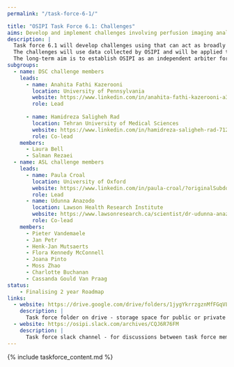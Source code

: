 ```yaml
---
permalink: "/task-force-6-1/"

title: "OSIPI Task Force 6.1: Challenges"
aims: Develop and implement challenges involving perfusion imaging analysis
description: |
  Task force 6.1 will develop challenges using that can act as broadly recognised benchmarks for perfusion software. This will include the development of metrics that quantify the performance of a perfusion analysis tool (eg. bias and precision on DROs, agreement with reference methods in-vivo, reproducibility on in-vivo data, processing time, etc).
  The challenges will use data collected by OSIPI and will be applied to the software tools listed in OSIPI in order to establish a set of benchmarks. 
  The long-term aim is to establish OSIPI as an independent arbiter for software solutions in perfusion imaging. 
subgroups:
  - name: DSC challenge members
    leads:
      - name: Anahita Fathi Kazerooni
        location: University of Pennsylvania
        website: https://www.linkedin.com/in/anahita-fathi-kazerooni-a3287238/
        role: Lead
        
      - name: Hamidreza Saligheh Rad
        location: Tehran University of Medical Sciences
        website: https://www.linkedin.com/in/hamidreza-saligheh-rad-7127021a/
        role: Co-lead
    members:
      - Laura Bell
      - Salman Rezaei
  - name: ASL challenge members
    leads:
      - name: Paula Croal
        location: University of Oxford
        website: https://www.linkedin.com/in/paula-croal/?originalSubdomain=uk
        role: Lead
      - name: Udunna Anazodo
        location: Lawson Health Research Institute
        website: https://www.lawsonresearch.ca/scientist/dr-udunna-anazodo
        role: Co-lead
    members:
      - Pieter Vandemaele
      - Jan Petr
      - Henk-Jan Mutsaerts
      - Flora Kennedy McConnell
      - Joana Pinto
      - Moss Zhao
      - Charlotte Buchanan
      - Cassanda Gould Van Praag
status:
    - Finalising 2 year Roadmap
links:
  - website: https://drive.google.com/drive/folders/1jygYkrrzgznMfFGqVL9Qjvpbbvmkj55q
    description: |
      Task force folder on drive - storage space for public or private documents developed by the task force.
  - website: https://osipi.slack.com/archives/CQJ6R76FM
    description: |
      Task force slack channel - for discussions between task force members.
---
```


{% include taskforce_content.md %}
<!--- Please include your task force contents below, free formatting -->
